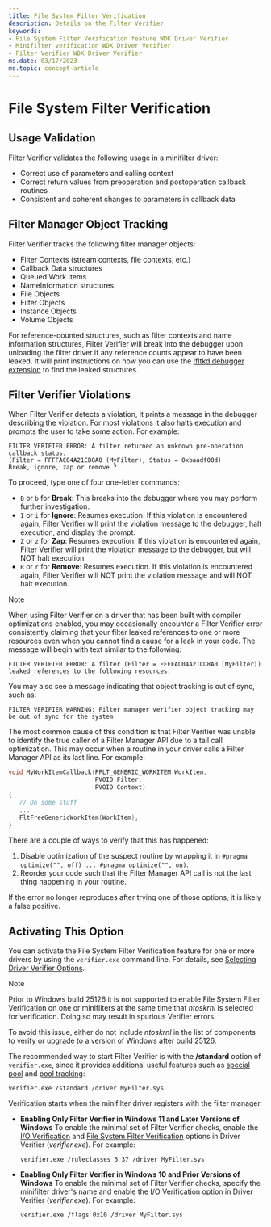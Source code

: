 ```yaml
---
title: File System Filter Verification
description: Details on the Filter Verifier
keywords:
- File System Filter Verification feature WDK Driver Verifier
- Minifilter verification WDK Driver Verifier
- Filter Verifier WDK Driver Verifier
ms.date: 03/17/2023
ms.topic: concept-article
---
```


# File System Filter Verification

## Usage Validation

Filter Verifier validates the following usage in a minifilter driver:

* Correct use of parameters and calling context
* Correct return values from preoperation and postoperation callback routines
* Consistent and coherent changes to parameters in callback data

## Filter Manager Object Tracking

Filter Verifier tracks the following filter manager objects:

* Filter Contexts (stream contexts, file contexts, etc.)
* Callback Data structures
* Queued Work Items
* NameInformation structures
* File Objects
* Filter Objects
* Instance Objects
* Volume Objects

For reference-counted structures, such as filter contexts and name information structures, Filter Verifier will break into the debugger upon unloading the filter driver if any reference counts appear to have been leaked. It will print instructions on how you can use the [!fltkd debugger extension](/windows-hardware/drivers/ifs/development-and-testing-tools#fltkd-debugger-extension) to find the leaked structures.

## Filter Verifier Violations

When Filter Verifier detects a violation, it prints a message in the debugger describing the violation. For most violations it also halts execution and prompts the user to take some action. For example:

```
FILTER VERIFIER ERROR: A filter returned an unknown pre-operation callback status.
(Filter = FFFFAC04A21CD8A0 (MyFilter), Status = 0xbaadf00d)
Break, ignore, zap or remove ?
```

To proceed, type one of four one-letter commands:
* `B` or `b` for **Break**: This breaks into the debugger where you may perform further investigation.
* `I` or `i` for **Ignore**: Resumes execution. If this violation is encountered again, Filter Verifier will print the violation message to the debugger, halt execution, and display the prompt.
* `Z` or `z` for **Zap**: Resumes execution. If this violation is encountered again, Filter Verifier will print the violation message to the debugger, but will NOT halt execution.
* `R` or `r` for **Remove**: Resumes execution. If this violation is encountered again, Filter Verifier will NOT print the violation message and will NOT halt execution.

> [!NOTE]
> When using Filter Verifier on a driver that has been built with compiler optimizations enabled, you may occasionally encounter a Filter Verifier error consistently claiming that your filter leaked references to one or more resources even when you cannot find a cause for a leak in your code. The message will begin with text similar to the following:
>
> ```
>FILTER VERIFIER ERROR: A filter (Filter = FFFFAC04A21CD8A0 (MyFilter)) leaked references to the following resources:
> ```
>
> You may also see a message indicating that object tracking is out of sync, such as:
>
> ```
> FILTER VERIFIER WARNING: Filter manager verifier object tracking may be out of sync for the system
> ```
>
> The most common cause of this condition is that Filter Verifier was unable to identify the true caller of a Filter Manager API due to a tail call optimization. This may occur when a routine in your driver calls a Filter Manager API as its last line. For example:
>
> ```c
> void MyWorkItemCallback(PFLT_GENERIC_WORKITEM WorkItem,
>                         PVOID Filter,
>                         PVOID Context)
>{
>    // Do some stuff
>    ...
>    FltFreeGenericWorkItem(WorkItem);
>}
> ```
>
> There are a couple of ways to verify that this has happened:
> 1. Disable optimization of the suspect routine by wrapping it in `#pragma optimize("", off) ... #pragma optimize("", on)`.
> 2. Reorder your code such that the Filter Manager API call is not the last thing happening in your routine.
>
> If the error no longer reproduces after trying one of those options, it is likely a false positive.

## Activating This Option

You can activate the File System Filter Verification feature for one or more drivers by using the `verifier.exe` command line. For details, see [Selecting Driver Verifier Options](selecting-driver-verifier-options.md).

> [!NOTE]
> Prior to Windows build 25126 it is not supported to enable File System Filter Verification on one or minifilters at the same time that *ntoskrnl* is selected for verification. Doing so may result in spurious Verifier errors.
>
> To avoid this issue, either do not include *ntoskrnl* in the list of components to verify or upgrade to a version of Windows after build 25126.

The recommended way to start Filter Verifier is with the **/standard** option of `verifier.exe`, since it provides additional useful features such as [special pool](special-pool.md) and [pool tracking](pool-tracking.md):

```
verifier.exe /standard /driver MyFilter.sys
```

Verification starts when the minifilter driver registers with the filter manager.

- **Enabling Only Filter Verifier in Windows 11 and Later Versions of Windows**
    To enable the minimal set of Filter Verifier checks, enable the [I/O Verification](../devtest/i-o-verification.md) and [File System Filter Verification](../devtest/file-system-filter-verification.md) options in Driver Verifier (*verifier.exe*). For example:

    ```
    verifier.exe /ruleclasses 5 37 /driver MyFilter.sys
    ```

- **Enabling Only Filter Verifier in Windows 10 and Prior Versions of Windows**
    To enable the minimal set of Filter Verifier checks, specify the minifilter driver's name and enable the [I/O Verification](../devtest/i-o-verification.md) option in Driver Verifier (*verifier.exe*). For example:

    ```
    verifier.exe /flags 0x10 /driver MyFilter.sys
    ```
